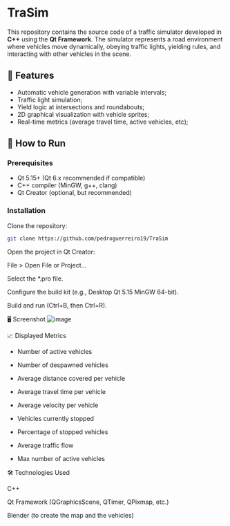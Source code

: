 # TraSim

This repository contains the source code of a traffic simulator developed in **C++** using the **Qt Framework**. The simulator represents a road environment where vehicles move dynamically, obeying traffic lights, yielding rules, and interacting with other vehicles in the scene.

## 📌 Features

- Automatic vehicle generation with variable intervals;
- Traffic light simulation;
- Yield logic at intersections and roundabouts;
- 2D graphical visualization with vehicle sprites;
- Real-time metrics (average travel time, active vehicles, etc);

## 🚀 How to Run

### Prerequisites

- Qt 5.15+ (Qt 6.x recommended if compatible)
- C++ compiler (MinGW, g++, clang)
- Qt Creator (optional, but recommended)

### Installation

Clone the repository:

```bash
git clone https://github.com/pedroguerreiro19/TraSim
```
Open the project in Qt Creator:

File > Open File or Project...

Select the *.pro file.

Configure the build kit (e.g., Desktop Qt 5.15 MinGW 64-bit).

Build and run (Ctrl+B, then Ctrl+R).

🖥 Screenshot
![image](https://github.com/user-attachments/assets/946fe481-6507-4ced-907d-f675d9c89f7a)


📈 Displayed Metrics
 - Number of active vehicles

 - Number of despawned vehicles

 - Average distance covered per vehicle

 - Average travel time per vehicle

 - Average velocity per vehicle

 - Vehicles currently stopped

 - Percentage of stopped vehicles

 - Average traffic flow

 - Max number of active vehicles

🛠 Technologies Used

C++

Qt Framework (QGraphicsScene, QTimer, QPixmap, etc.)

Blender (to create the map and the vehicles)
 
